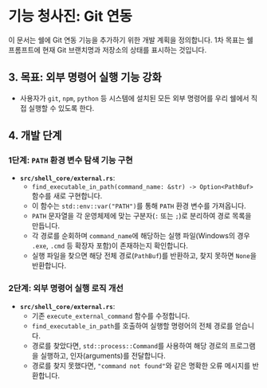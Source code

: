 # 기능 청사진: Git 연동

이 문서는 쉘에 Git 연동 기능을 추가하기 위한 개발 계획을 정의합니다. 1차 목표는 쉘 프롬프트에 현재 Git 브랜치명과 저장소의 상태를 표시하는 것입니다.

## 3. 목표: 외부 명령어 실행 기능 강화

- 사용자가 `git`, `npm`, `python` 등 시스템에 설치된 모든 외부 명령어를 우리 쉘에서 직접 실행할 수 있도록 한다.

## 4. 개발 단계

### 1단계: `PATH` 환경 변수 탐색 기능 구현

- **`src/shell_core/external.rs`**:
  - `find_executable_in_path(command_name: &str) -> Option<PathBuf>` 함수를 새로 구현합니다.
  - 이 함수는 `std::env::var("PATH")`를 통해 `PATH` 환경 변수를 가져옵니다.
  - `PATH` 문자열을 각 운영체제에 맞는 구분자(`:` 또는 `;`)로 분리하여 경로 목록을 만듭니다.
  - 각 경로를 순회하며 `command_name`에 해당하는 실행 파일(Windows의 경우 `.exe`, `.cmd` 등 확장자 포함)이 존재하는지 확인합니다.
  - 실행 파일을 찾으면 해당 전체 경로(`PathBuf`)를 반환하고, 찾지 못하면 `None`을 반환합니다.

### 2단계: 외부 명령어 실행 로직 개선

- **`src/shell_core/external.rs`**:
  - 기존 `execute_external_command` 함수를 수정합니다.
  - `find_executable_in_path`를 호출하여 실행할 명령어의 전체 경로를 얻습니다.
  - 경로를 찾았다면, `std::process::Command`를 사용하여 해당 경로의 프로그램을 실행하고, 인자(arguments)를 전달합니다.
  - 경로를 찾지 못했다면, `"command not found"`와 같은 명확한 오류 메시지를 반환합니다.
